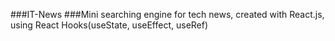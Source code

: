 ###IT-News
###Mini searching engine for tech news, created with React.js, using React Hooks(useState, useEffect, useRef)
